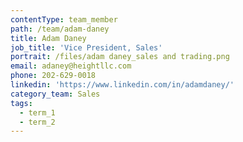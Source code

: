 ```yaml
---
contentType: team_member
path: /team/adam-daney
title: Adam Daney
job_title: 'Vice President, Sales'
portrait: /files/adam daney_sales and trading.png
email: adaney@heightllc.com
phone: 202-629-0018
linkedin: 'https://www.linkedin.com/in/adamdaney/'
category_team: Sales
tags:
  - term_1
  - term_2
---
```


